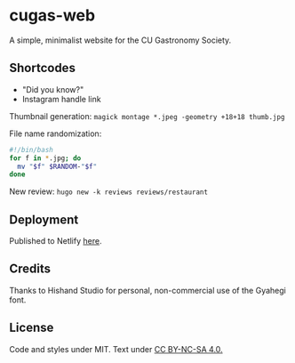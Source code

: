 # cugas-web

A simple, minimalist website for the CU Gastronomy Society.

## Shortcodes

* "Did you know?"
* Instagram handle link

Thumbnail generation: `magick montage *.jpeg -geometry +18+18 thumb.jpg`

File name randomization:

```bash
#!/bin/bash
for f in *.jpg; do
  mv "$f" $RANDOM-"$f"
done
```

New review: `hugo new -k reviews reviews/restaurant`

## Deployment

Published to Netlify [here](https://www.cugas.co.uk). 

## Credits

Thanks to Hishand Studio for personal, non-commercial use of the Gyahegi font.

## License

Code and styles under MIT. Text under [CC BY-NC-SA 4.0.](https://creativecommons.org/licenses/by-nc-sa/4.0/)